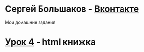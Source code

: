 # Сергей Большаков - [Вконтакте](https://vk.com/im_still_stading "Сергей")
Мои домашние задания
# [Урок 4](https://github.com/SergeyFWD/sergeyfwd.github.io/tree/master/lesson_4) - html книжка
